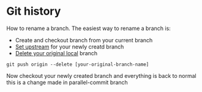 # Git history

How to rename a branch. The easiest way to rename a branch is:
- Create and checkout branch from your current branch
- [Set upstream](docs/Session2.md#checkout-a-branch) for your newly creatd branch
- [Delete your original local](Session2.md#delete-an-old-branch) branch

```
git push origin --delete [your-original-branch-name]
```

Now checkout your newly created branch and everything is back to normal
this is a change made in parallel-commit branch